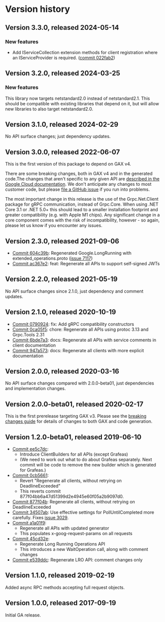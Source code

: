 # Version history

## Version 3.3.0, released 2024-05-14

### New features

- Add IServiceCollection extension methods for client registration where an IServiceProvider is required. ([commit 022fab2](https://github.com/googleapis/google-cloud-dotnet/commit/022fab203f28fb9c608972af7f8b83f571ae5694))

## Version 3.2.0, released 2024-03-25

### New features

This library now targets netstandard2.0 instead of netstandard2.1.
This should be compatible with existing libraries that depend on it,
but will allow new libraries to also target netstandard2.0.

## Version 3.1.0, released 2024-02-29

No API surface changes; just dependency updates.

## Version 3.0.0, released 2022-06-07

This is the first version of this package to depend on GAX v4.

There are some breaking changes, both in GAX v4 and in the generated
code.The changes that aren't specific to any given API are [described in the Google Cloud
documentation](https://cloud.google.com/dotnet/docs/reference/help/breaking-gax4).
We don't anticipate any changes to most customer code, but please [file a
GitHub issue](https://github.com/googleapis/google-cloud-dotnet/issues/new/choose)
if you run into problems.

The most important change in this release is the use of the Grpc.Net.Client package
for gRPC communication, instead of Grpc.Core. When using .NET Core 3.1 or .NET 5.0+
this should lead to a smaller installation footprint and greater compatibility (e.g.
with Apple M1 chips). Any significant change in a core component comes with the risk
of incompatibility, however - so again, please let us know if you encounter any
issues.

## Version 2.3.0, released 2021-09-06

- [Commit 604c39b](https://github.com/googleapis/google-cloud-dotnet/commit/604c39b): Regenerated Google.LongRunning with extended_operations.proto ([issue 7117](https://github.com/googleapis/google-cloud-dotnet/issues/7117))
- [Commit ac367e2](https://github.com/googleapis/google-cloud-dotnet/commit/ac367e2): feat: Regenerate all APIs to support self-signed JWTs

## Version 2.2.0, released 2021-05-19

No API surface changes since 2.1.0, just dependency and comment updates.

## Version 2.1.0, released 2020-10-19

- [Commit 0790924](https://github.com/googleapis/google-cloud-dotnet/commit/0790924): fix: Add gRPC compatibility constructors
- [Commit 0ca05f5](https://github.com/googleapis/google-cloud-dotnet/commit/0ca05f5): chore: Regenerate all APIs using protoc 3.13 and Grpc.Tools 2.31
- [Commit 6bde7a3](https://github.com/googleapis/google-cloud-dotnet/commit/6bde7a3): docs: Regenerate all APIs with service comments in client documentation
- [Commit 947a573](https://github.com/googleapis/google-cloud-dotnet/commit/947a573): docs: Regenerate all clients with more explicit documentation

## Version 2.0.0, released 2020-03-16

No API surface changes compared with 2.0.0-beta01, just dependencies
and implementation changes.

## Version 2.0.0-beta01, released 2020-02-17

This is the first prerelease targeting GAX v3. Please see the [breaking changes
guide](https://cloud.google.com/dotnet/docs/reference/help/breaking-gax2)
for details of changes to both GAX and code generation.

## Version 1.2.0-beta01, released 2019-06-10

- [Commit ee5c7dc](https://github.com/googleapis/google-cloud-dotnet/commit/ee5c7dc):
  - Introduce ClientBuilders for all APIs (except Grafeas)
  - (We need to work out what to do about Grafeas separately. Next commit will be code to remove the new builder which is generated for Grafeas.)
- [Commit 0cb5661](https://github.com/googleapis/google-cloud-dotnet/commit/0cb5661):
  - Revert "Regenerate all clients, without retrying on DeadlineExceeded"
  - This reverts commit 877f04bb6a47d51399d2e4945e60f05a2b9097d0.
- [Commit 877f04b](https://github.com/googleapis/google-cloud-dotnet/commit/877f04b): Regenerate all clients, without retrying on DeadlineExceeded
- [Commit 34507ab](https://github.com/googleapis/google-cloud-dotnet/commit/34507ab): Use effective settings for PollUntilCompleted more carefully. Fixes [issue 3029](https://github.com/googleapis/google-cloud-dotnet/issues/3029).
- [Commit a1a01f9](https://github.com/googleapis/google-cloud-dotnet/commit/a1a01f9):
  - Regenerate all APIs with updated generator
  - This populates x-goog-request-params on all requests
- [Commit 45cd32e](https://github.com/googleapis/google-cloud-dotnet/commit/45cd32e):
  - Regenerate Long Running Operations API
  - This introduces a new WaitOperation call, along with comment changes
- [Commit e539ddc](https://github.com/googleapis/google-cloud-dotnet/commit/e539ddc): Regenerate LRO API: comment changes only

## Version 1.1.0, released 2019-02-19

Added async RPC methods accepting full request objects.

## Version 1.0.0, released 2017-09-19

Initial GA release.
